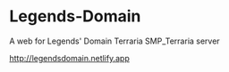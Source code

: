 # Legends-Domain
A web for Legends' Domain Terraria SMP_Terraria server

http://legendsdomain.netlify.app
